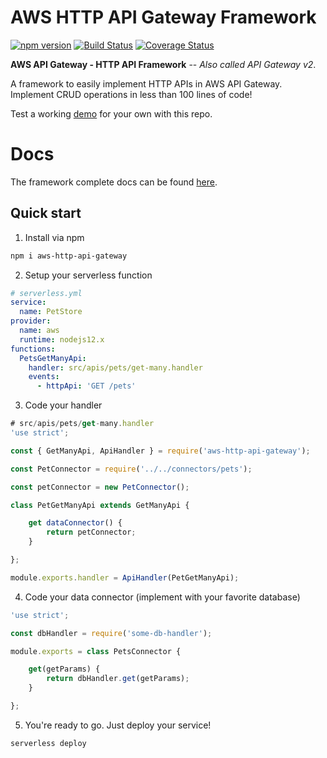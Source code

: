 # AWS HTTP API Gateway Framework

[![npm version](https://badgen.net/npm/v/aws-http-api-gateway)](https://www.npmjs.com/package/aws-http-api-gateway)
[![Build Status](https://travis-ci.org/jormaechea/aws-http-api-gateway.svg?branch=master)](https://travis-ci.org/jormaechea/aws-http-api-gateway)
[![Coverage Status](https://coveralls.io/repos/github/jormaechea/aws-http-api-gateway/badge.svg?branch=master)](https://coveralls.io/github/jormaechea/aws-http-api-gateway?branch=master)

**AWS API Gateway - HTTP API Framework** -- _Also called API Gateway v2_.

A framework to easily implement HTTP APIs in AWS API Gateway. Implement CRUD operations in less than 100 lines of code!

Test a working [demo](https://github.com/jormaechea/aws-http-api-gateway-demo) for your own with this repo.

# Docs

The framework complete docs can be found [here](docs/).

## Quick start

1. Install via npm

```bash
npm i aws-http-api-gateway
```

2. Setup your serverless function

```yml
# serverless.yml
service:
  name: PetStore
provider:
  name: aws
  runtime: nodejs12.x
functions:
  PetsGetManyApi:
    handler: src/apis/pets/get-many.handler
    events:
      - httpApi: 'GET /pets'
```

3. Code your handler

```js
# src/apis/pets/get-many.handler
'use strict';

const { GetManyApi, ApiHandler } = require('aws-http-api-gateway');

const PetConnector = require('../../connectors/pets');

const petConnector = new PetConnector();

class PetGetManyApi extends GetManyApi {

	get dataConnector() {
		return petConnector;
	}

};

module.exports.handler = ApiHandler(PetGetManyApi);

```

4. Code your data connector (implement with your favorite database)

```js
'use strict';

const dbHandler = require('some-db-handler');

module.exports = class PetsConnector {

	get(getParams) {
		return dbHandler.get(getParams);
	}

};
```

5. You're ready to go. Just deploy your service!

```bash
serverless deploy
```
